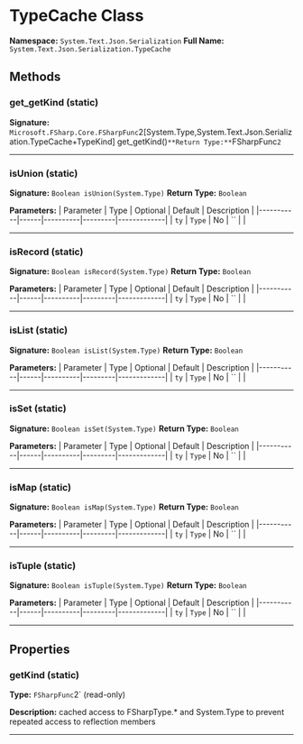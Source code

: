 # TypeCache Class

**Namespace:** `System.Text.Json.Serialization`
**Full Name:** `System.Text.Json.Serialization.TypeCache`

## Methods

### get_getKind (static)

**Signature:** `Microsoft.FSharp.Core.FSharpFunc`2[System.Type,System.Text.Json.Serialization.TypeCache+TypeKind] get_getKind()`
**Return Type:** `FSharpFunc`2`

---

### isUnion (static)

**Signature:** `Boolean isUnion(System.Type)`
**Return Type:** `Boolean`

**Parameters:**
| Parameter | Type | Optional | Default | Description |
|-----------|------|----------|---------|-------------|
| `ty` | `Type` | No | `` |  |

---

### isRecord (static)

**Signature:** `Boolean isRecord(System.Type)`
**Return Type:** `Boolean`

**Parameters:**
| Parameter | Type | Optional | Default | Description |
|-----------|------|----------|---------|-------------|
| `ty` | `Type` | No | `` |  |

---

### isList (static)

**Signature:** `Boolean isList(System.Type)`
**Return Type:** `Boolean`

**Parameters:**
| Parameter | Type | Optional | Default | Description |
|-----------|------|----------|---------|-------------|
| `ty` | `Type` | No | `` |  |

---

### isSet (static)

**Signature:** `Boolean isSet(System.Type)`
**Return Type:** `Boolean`

**Parameters:**
| Parameter | Type | Optional | Default | Description |
|-----------|------|----------|---------|-------------|
| `ty` | `Type` | No | `` |  |

---

### isMap (static)

**Signature:** `Boolean isMap(System.Type)`
**Return Type:** `Boolean`

**Parameters:**
| Parameter | Type | Optional | Default | Description |
|-----------|------|----------|---------|-------------|
| `ty` | `Type` | No | `` |  |

---

### isTuple (static)

**Signature:** `Boolean isTuple(System.Type)`
**Return Type:** `Boolean`

**Parameters:**
| Parameter | Type | Optional | Default | Description |
|-----------|------|----------|---------|-------------|
| `ty` | `Type` | No | `` |  |

---

## Properties

### getKind (static)

**Type:** `FSharpFunc`2` (read-only)

**Description:** cached access to FSharpType.* and System.Type to prevent repeated access to reflection members

---